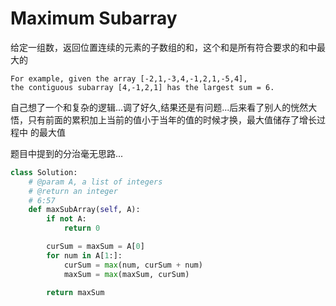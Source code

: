 # Maximum Subarray

给定一组数，返回位置连续的元素的子数组的和，这个和是所有符合要求的和中最大的


```
For example, given the array [-2,1,-3,4,-1,2,1,-5,4],
the contiguous subarray [4,-1,2,1] has the largest sum = 6.
```

自己想了一个和复杂的逻辑...调了好久,结果还是有问题...后来看了别人的恍然大悟，只有前面的累积加上当前的值小于当年的值的时候才换，最大值储存了增长过程中
的最大值

题目中提到的分治毫无思路...


```py
class Solution:
    # @param A, a list of integers
    # @return an integer
    # 6:57
    def maxSubArray(self, A):
        if not A:
            return 0

        curSum = maxSum = A[0]
        for num in A[1:]:
            curSum = max(num, curSum + num)
            maxSum = max(maxSum, curSum)

        return maxSum
```
